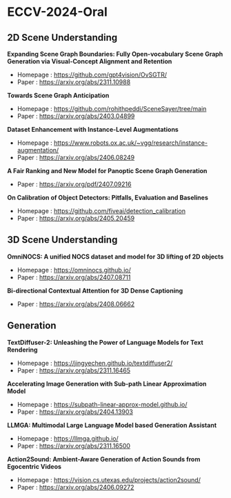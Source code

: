 # ECCV-2024-Oral
## 2D Scene Understanding
**Expanding Scene Graph Boundaries: Fully Open-vocabulary Scene Graph Generation via Visual-Concept Alignment and Retention**
- Homepage : https://github.com/gpt4vision/OvSGTR/
- Paper : https://arxiv.org/abs/2311.10988

**Towards Scene Graph Anticipation**
- Homepage : https://github.com/rohithpeddi/SceneSayer/tree/main
- Paper : https://arxiv.org/abs/2403.04899

**Dataset Enhancement with Instance-Level Augmentations**
- Homepage : https://www.robots.ox.ac.uk/~vgg/research/instance-augmentation/
- Paper : https://arxiv.org/abs/2406.08249

**A Fair Ranking and New Model for Panoptic Scene Graph Generation**
- Paper : https://arxiv.org/pdf/2407.09216

**On Calibration of Object Detectors: Pitfalls, Evaluation and Baselines**
- Homepage : https://github.com/fiveai/detection_calibration
- Paper : https://arxiv.org/abs/2405.20459

## 3D Scene Understanding
**OmniNOCS: A unified NOCS dataset and model for 3D lifting of 2D objects**
- Homepage : https://omninocs.github.io/
- Paper : https://arxiv.org/abs/2407.08711

**Bi-directional Contextual Attention for 3D Dense Captioning**
- Paper : https://arxiv.org/abs/2408.06662




## Generation
**TextDiffuser-2: Unleashing the Power of Language Models for Text Rendering**
- Homepage : https://jingyechen.github.io/textdiffuser2/
- Paper : https://arxiv.org/abs/2311.16465

**Accelerating Image Generation with Sub-path Linear Approximation Model**
- Homepage : https://subpath-linear-approx-model.github.io/
- Paper : https://arxiv.org/abs/2404.13903

**LLMGA: Multimodal Large Language Model based Generation Assistant**
- Homepage : https://llmga.github.io/
- Paper : https://arxiv.org/abs/2311.16500

**Action2Sound: Ambient-Aware Generation of Action Sounds from Egocentric Videos**
- Homepage : https://vision.cs.utexas.edu/projects/action2sound/
- Paper : https://arxiv.org/abs/2406.09272
